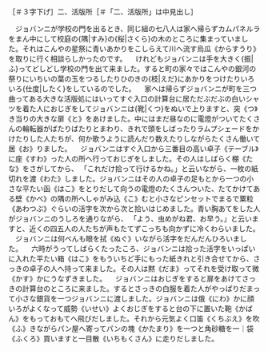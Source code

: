 ［＃３字下げ］二、活版所［＃「二、活版所」は中見出し］

　ジョバンニが学校の門を出るとき、同じ組の七八人は家へ帰らずカムパネルラをまん中にして校庭の{隅|すみ}の{桜|さくら}の木のところに集まっていました。それはこんやの星祭に青いあかりをこしらえて川へ流す烏瓜《からすうり》を取りに行く相談らしかったのです。
　けれどもジョバンニは手を大きく{振|ふ}ってどしどし学校の門を出て来ました。すると町の家々ではこんやの銀河の祭りにいちいの葉の玉をつるしたりひのきの{枝|えだ}にあかりをつけたりいろいろ{仕度|したく}をしているのでした。
　家へは帰らずジョバンニが町を三つ曲ってある大きな活版処にはいってすぐ入口の計算台に居ただぶだぶの白いシャツを着た人におじぎをしてジョバンニは{靴|くつ}をぬいで上りますと、突《つ》き当りの大きな扉《と》をあけました。中にはまだ昼なのに電燈がついてたくさんの輪転器がばたりばたりとまわり、きれで頭をしばったりラムプシェードをかけたりした人たちが、何か歌うように読んだり数えたりしながらたくさん働いて居《お》りました。
　ジョバンニはすぐ入口から三番目の高い卓子《テーブル》に座《すわ》った人の所へ行っておじぎをしました。その人はしばらく棚《たな》をさがしてから、
「これだけ拾って行けるかね。」と云いながら、一枚の紙切れを渡《わた》しました。ジョバンニはその人の卓子の足もとから一つの小さな平たい函《はこ》をとりだして向うの電燈のたくさんついた、たてかけてある壁《かべ》の隅の所へしゃがみ込《こ》むと小さなピンセットでまるで粟粒《あわつぶ》ぐらいの活字を次から次と拾いはじめました。青い胸あてをした人がジョバンニのうしろを通りながら、
「よう、虫めがね君、お早う。」と云いますと、近くの四五人の人たちが声もたてずこっちも向かずに冷くわらいました。
　ジョバンニは何べんも眼を拭《ぬぐ》いながら活字をだんだんひろいました。
　六時がうってしばらくたったころ、ジョバンニは拾った活字をいっぱいに入れた平たい箱《はこ》をもういちど手にもった紙きれと引き合せてから、さっきの卓子の人へ持って来ました。その人は黙《だま》ってそれを受け取って微《かす》かにうなずきました。
　ジョバンニはおじぎをすると扉をあけてさっきの計算台のところに来ました。するとさっきの白服を着た人がやっぱりだまって小さな銀貨を一つジョバンニに渡しました。ジョバンニは俄《にわ》かに顔いろがよくなって威勢《いせい》よくおじぎをすると台の下に置いた鞄《かばん》をもっておもてへ飛びだしました。それから元気よく口笛《くちぶえ》を吹《ふ》きながらパン屋へ寄ってパンの塊《かたまり》を一つと角砂糖を一｜袋《ふくろ》買いますと一目散《いちもくさん》に走りだしました。
